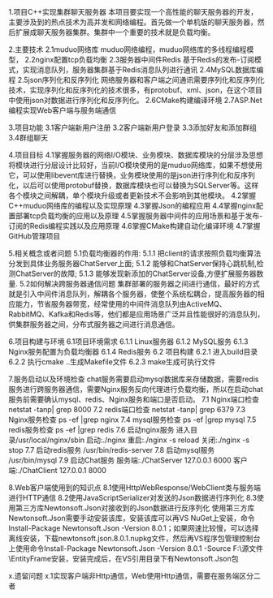 1.项目C++实现集群聊天服务器
    本项目要实现一个高性能的聊天服务器的开发，主要涉及到的热点技术为高并发和网络编程。首先做一个单机版的聊天服务器，然后扩展成聊天服务器集群。集群中一个重要的技术就是负载均衡。

2.主要技术
    2.1muduo网络库
        muduo网络编程，muduo网络库的多线程编程模型，
    2.2nginx配置tcp负载均衡
    2.3服务器中间件Redis
        基于Redis的发布-订阅模式，实现消息队列，服务器集群基于Redis消息队列进行通讯
    2.4MySQL数据库编程
    2.5json序列化和反序列化
        网络服务器和客户端之间通讯需要序列化和反序列化技术，实现序列化和反序列化的技术很多，有protobuf、xml、json，在这个项目中使用json对数据进行序列化和反序列化。
    2.6CMake构建编译环境
    2.7ASP.Net编程实现Web客户端与服务端通信

3.项目功能
    3.1客户端新用户注册
    3.2客户端新用户登录
    3.3添加好友和添加群组
    3.4群组聊天

4.项目目标
    4.1掌握服务器的网络I/O模块、业务模块、数据库模块的分层涉及思想
        将模块进行分层设计比较好，当前I/O模块使用的是muduo网络库，如果不想使用它，可以使用libevent库进行替换，业务模块使用的是json进行序列化和反序列化，以后可以使用protobuf替换，数据库模块也可以替换为SQLServer等。这样各个模块之间解耦，单个模块升级或者更新技术不会影响到其他模块。
    4.2掌握C++muduo网络库的编程以及实现原理
    4.3掌握Json的编程应用
    4.4掌握nginx配置部署tcp负载均衡的应用以及原理
    4.5掌握服务器中间件的应用场景和基于发布-订阅的Redis编程实践以及应用原理
    4.6掌握CMake构建自动化编译环境
    4.7掌握GitHub管理项目

5.相关概念或者问题
    5.1负载均衡器的作用:
        5.1.1 把client的请求按照负载均衡算法分发到具体业务服务器ChatServer上面;
        5.1.2 能够和ChatServer保持心跳机制,检测ChatServer的故障;
        5.1.3 能够发现新添加的ChatServer设备,方便扩展服务器数量.
    5.2如何解决跨服务器通信问题
        集群部署的服务器之间进行通信，最好的方式就是引入中间件消息队列，解耦各个服务器，使整个系统松耦合，提高服务器的相应能力，节省服务器带宽，经常使用的中间件消息队列由ActiveMQ、RabbitMQ、Kafka和Redis等，他们都是应用场景广泛并且性能很好的消息队列，供集群服务器之间，分布式服务器之间进行消息通信。

6.项目构建与环境
    6.1项目环境需求
        6.1.1 Linux服务器
        6.1.2 MySQL服务
        6.1.3 Nginx服务配置为负载均衡器
        6.1.4 Redis服务
    6.2 项目构建
        6.2.1 进入build目录
        6.2.2 执行cmake ..生成Makefile文件
        6.2.3 make生成可执行文件

7.服务启动以及环境检查
    chat服务需要启动mysql数据库来存储数据，需要redis服务进行跨服务器通信，需要Nginx服务反向代理进行负载均衡，所以在启动chat服务前需要确认mysql、redis、Nginx服务和端口是否启动。
    7.1 Nginx端口检查 netstat -tanp| grep 8000
    7.2 redis端口检查 netstat -tanp| grep 6379
    7.3 Nginx服务检查 ps -ef |grep nginx
    7.4 mysql服务检查 ps -ef |grep mysql
    7.5 redis服务检查 ps -ef |grep redis
    7.6 启动nginx服务 进入目录/usr/local/nginx/sbin 启动:./nginx 重启:./nginx -s reload 关闭:./nginx -s stop
    7.7 启动redis服务 /usr/bin/redis-server
    7.8 启动mysql服务 /usr/bin/mysql
    7.9 启动Chat服务 服务端:./ChatServer 127.0.0.1 6000 客户端:./ChatClient 127.0.0.1 8000

8.Web客户端使用到的知识点
    8.1使用HttpWebResponse/WebClient类与服务端进行HTTP通信
    8.2使用JavaScriptSerializer对发送的Json数据进行序列化
    8.3使用第三方库Newtonsoft.Json对接收到的Json数据进行反序列化
        使用第三方库Newtonsoft.Json需要手动安装该库，安装该库可以再VS NuGet上安装，命令Install-Package Newtonsoft.Json -Version 8.0.1；如果网速比较慢，可以选择离线安装，下载newtonsoft.json.8.0.1.nupkg文件，然后再VS程序包管理控制台上使用命令Install-Package Newtonsoft.Json -Version 8.0.1 -Source F:\源文件\EntityFrame安装，安装完成后，在VS引用目录下有Newtonsoft.Json包

 x.遗留问题
    x.1实现客户端非Http通信，Web使用Http通信，需要在服务端区分二者